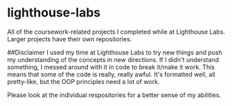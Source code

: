 # lighthouse-labs
All of the coursework-related projects I completed while at Lighthouse Labs. Larger projects have their own repositories.

##Disclaimer
I used my time at Lighthouse Labs to try new things and push my understanding of the concepts in new directions. If I didn't understand something, I messed around with it in code to break it/make it work. This means that some of the code is really, really awful. It's formatted well, all pretty-like, but the OOP principles need a lot of work.

Please look at the individual respositories for a better sense of my abilities.


